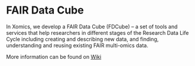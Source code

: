
# FAIR Data Cube

In Xomics, we develop a FAIR Data Cube (FDCube) – a set of tools and services that help researchers in different stages of the Research Data Life Cycle including creating and describing new data, and finding, understanding and reusing existing FAIR multi-omics data. 

More information can be found on [Wiki](https://github.com/Xomics/FAIRDataCube/wiki)
